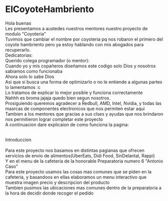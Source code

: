 # ElCoyoteHambriento
Hola buenas <br>
Les presentamos a austedes nuestros mentores nuestro proyecto de modulo "Coyoteria" <br>
Tuvimos que cambiar el nombre por coyoteria pq nos robaron el primero del coyote hambriento pero ya estoy hablando con mis abogados para recuperarlo.
<br>
Dedicatorias:<br>
Querido colega programador (o mentor):<br>
Cuando yo y mis copañeros diseñamos este codigo solo Dios y nosotros sabiamos como funcionaba<br>
Ahora solo lo sabe Dios<br>
Asi que si busca una forma de optimizarlo o no le entiende a algunas partes lo lamentamos :c<br>
Lo tratamos de explicar lo mejor posible y funciona correctamente <br>
Nahhh es broma jajaja quedo bien segun nosotros.<br>
Prosiguiendo queremos agradecer a Redbull, AMD, Intel, Nvidia, y todas las masrcas de componentes electronicos que nos permiten estar aqui<br>
Tambien a los mentores que gracias a sus clses y ayudas que nos brindaron nos permitieron lograr completar este proyecto <br>
A continuacion dare explicaion de como funciona la pagina:<br>
<br>

Introduccion<br>
<br>
Para este proyecto nos basamos en distintas pagianas que ofrecen servicios de envio de alimentos(UberEats, Didi Food, SinDelantal, Rappi)<br>
Y en el menu de la cafeteria de la honorable Preparatoria numero 6 "Antonio Caso" <br>
Para este proyecto usamos las cosas mas comunes que se piden en la cafeteria, y basandoos en ellas elaboramos un menu interactivo que muestra imagen precio y descripcion del producto<br>
Tambien pusimos las ubicaciones mas comunes dentro de la preparatoria a la hora de decidir donde recoger el pedido <br>

